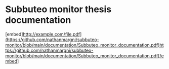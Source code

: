 # Subbuteo monitor thesis documentation 
[embed]http://example.com/file.pdf](https://github.com/nathanmargni/subbuteo-monitor/blob/main/documentation/Subbuteo_monitor_documentation.pdf)https://github.com/nathanmargni/subbuteo-monitor/blob/main/documentation/Subbuteo_monitor_documentation.pdf[/embed]
